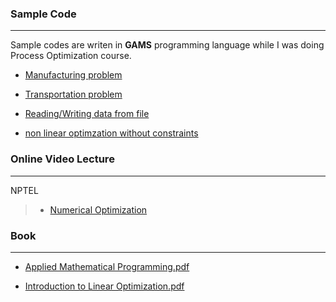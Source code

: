 ### Sample Code
****
Sample codes are writen in **GAMS** programming language while I was doing Process Optimization course.

+ [Manufacturing problem](https://github.com/dtripathy10/GAMS-Sample/blob/master/code/sample/manufactruring.gms)

+ [Transportation problem](https://github.com/dtripathy10/GAMS-Sample/blob/master/code/sample/transportation.gms)

+ [Reading/Writing data from file](https://github.com/dtripathy10/GAMS-Sample/blob/master/code/sample/file_io.gms)

+ [non linear optimzation without constraints](https://github.com/dtripathy10/GAMS-Sample/blob/master/code/sample/non_linear.gms)

### Online Video Lecture
****
NPTEL
> + [Numerical Optimization](http://nptel.ac.in/courses/106108056/)

### Book
****

+ [Applied Mathematical Programming.pdf](https://github.com/dtripathy10/GAMS-Sample/blob/master/docs/books/Applied%20Mathematical%20Programming.pdf)

+ [Introduction to Linear Optimization.pdf](https://github.com/dtripathy10/GAMS-Sample/blob/master/docs/books/Introduction%20to%20Linear%20Optimization.pdf)



